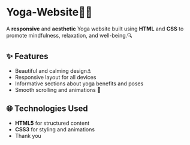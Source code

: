 # Yoga-Website🧘‍♀️


A **responsive** and **aesthetic** Yoga website built using **HTML** and **CSS** to promote mindfulness, relaxation, and well-being.🔍  

## ✨ Features  
- Beautiful and calming design⚓  
- Responsive layout for all devices  
- Informative sections about yoga benefits and poses  
- Smooth scrolling and animations 🍃 

## 🌐 Technologies Used  
- **HTML5** for structured content  
- **CSS3** for styling and animations
- Thank you 
